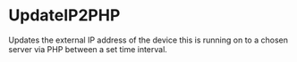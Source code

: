 # UpdateIP2PHP
Updates the external IP address of the device this is running on to a chosen server via PHP between a set time interval.
